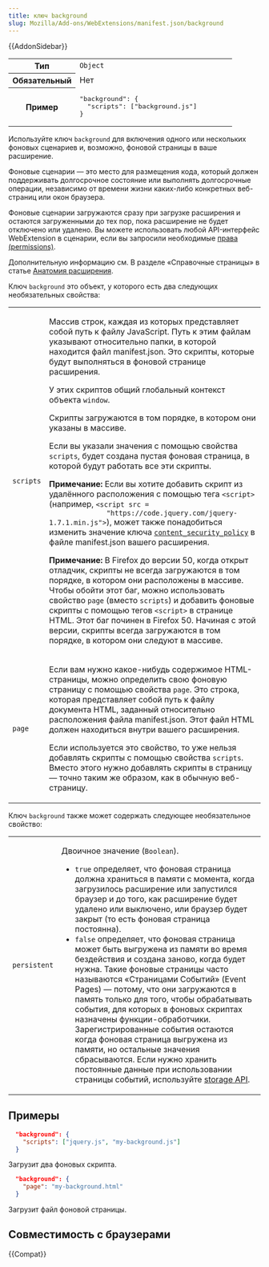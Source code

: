 ```yaml
---
title: ключ background
slug: Mozilla/Add-ons/WebExtensions/manifest.json/background
---
```


{{AddonSidebar}}

<table class="fullwidth-table standard-table">
  <tbody>
    <tr>
      <th scope="row" style="width: 30%">Тип</th>
      <td><code>Object</code></td>
    </tr>
    <tr>
      <th scope="row">Обязательный</th>
      <td>Нет</td>
    </tr>
    <tr>
      <th scope="row">Пример</th>
      <td>
        <pre class="brush: json no-line-numbers">
"background": {
  "scripts": ["background.js"]
}</pre
        >
      </td>
    </tr>
  </tbody>
</table>

Используйте ключ `background` для включения одного или нескольких фоновых сценариев и, возможно, фоновой страницы в ваше расширение.

Фоновые сценарии — это место для размещения кода, который должен поддерживать долгосрочное состояние или выполнять долгосрочные операции, независимо от времени жизни каких-либо конкретных веб-страниц или окон браузера.

Фоновые сценарии загружаются сразу при загрузке расширения и остаются загруженными до тех пор, пока расширение не будет отключено или удалено. Вы можете использовать любой API-интерфейс WebExtension в сценарии, если вы запросили необходимые [права (permissions)](/ru/docs/Mozilla/Add-ons/WebExtensions/manifest.json/permissions).

Дополнительную информацию см. В разделе «Справочные страницы» в статье [Анатомия расширения](/ru/Add-ons/WebExtensions/Anatomy_of_a_WebExtension#Background_pages).

Ключ `background` это объект, у которого есть два следующих необязательных свойства:

<table class="standard-table">
  <tbody>
    <tr>
      <td><code>scripts</code></td>
      <td>
        <p>
          Массив строк, каждая из которых представляет собой путь к файлу
          JavaScript. Путь к этим файлам указывают относительно папки, в которой
          находится файл manifest.json. Это скрипты, которые будут выполняться в
          фоновой странице расширения.
        </p>
        <p>
          У этих скриптов общий глобальный контекст объекта <code>window</code>.
        </p>
        <p>
          Скрипты загружаются в том порядке, в котором они указаны в массиве.
        </p>
        <p>
          Если вы указали значения с помощью свойства <code>scripts</code>,
          будет создана пустая фоновая страница, в которой будут работать все
          эти скрипты.
        </p>
        <div class="note">
          <p>
            <strong>Примечание:</strong> Если вы хотите добавить скрипт из
            удалённого расположения с помощью тега
            <code>&#x3C;script></code> (например,
            <code
              >&#x3C;script src =
              "https://code.jquery.com/jquery-1.7.1.min.js"></code
            >), может также понадобиться изменить значение ключа
            <code
              ><a
                href="/ru/docs/Mozilla/Add-ons/WebExtensions/manifest.json/content_security_policy"
                >content_security_policy</a
              ></code
            >
            в файле manifest.json вашего расширения.
          </p>
        </div>
        <div class="note">
          <p>
            <strong>Примечание:</strong> В Firefox до версии 50, когда открыт
            отладчик, скрипты не всегда загружаются в том порядке, в котором они
            расположены в массиве. Чтобы обойти этот баг, можно использовать
            свойство <code>page</code> (вместо <code>scripts</code>) и добавить
            фоновые скрипты с помощью тегов <code>&#x3C;script></code> в
            странице HTML. Этот баг починен в Firefox 50. Начиная с этой версии,
            скрипты всегда загружаются в том порядке, в котором они следуют в
            массиве.
          </p>
        </div>
      </td>
    </tr>
    <tr>
      <td><code>page</code></td>
      <td>
        <p>
          Если вам нужно какое-нибудь содержимое HTML-страницы, можно определить
          свою фоновую страницу с помощью свойства <code>page</code>. Это
          строка, которая представляет собой путь к файлу документа HTML,
          заданный относительно расположения файла manifest.json. Этот файл HTML
          должен находиться внутри вашего расширения.
        </p>
        <p>
          Если используется это свойство, то уже нельзя добавлять скрипты с
          помощью свойства <code>scripts</code>. Вместо этого нужно добавлять
          скрипты в страницу — точно таким же образом, как в обычную
          веб-страницу.
        </p>
      </td>
    </tr>
  </tbody>
</table>

Ключ `background` также может содержать следующее необязательное свойство:

<table class="standard-table">
  <tbody>
    <tr>
      <td><code>persistent</code></td>
      <td>
        <p>Двоичное значение (<code>Boolean</code>).</p>
        <ul>
          <li>
            <code>true</code> определяет, что фоновая страница должна храниться
            в памяти с момента, когда загрузилось расширение или запустился
            браузер и до того, как расширение будет удалено или выключено, или
            браузер будет закрыт (то есть фоновая страница постоянна).
          </li>
          <li>
            <code>false</code> определяет, что фоновая страница может быть
            выгружена из памяти во время бездействия и создана заново, когда
            будет нужна. Такие фоновые страницы часто называются «Страницами
            Событий» (Event Pages) — потому, что они загружаются в память только
            для того, чтобы обрабатывать события, для которых в фоновых скриптах
            назначены функции-обработчики. Зарегистрированные события остаются
            когда фоновая страница выгружена из памяти, но остальные значения
            сбрасываются. Если нужно хранить постоянные данные при использовании
            страницы событий, используйте
            <a href="/ru/docs/Mozilla/Add-ons/WebExtensions/API/storage"
              >storage API</a
            >.
          </li>
        </ul>
      </td>
    </tr>
  </tbody>
</table>

## Примеры

```json
  "background": {
    "scripts": ["jquery.js", "my-background.js"]
  }
```

Загрузит два фоновых скрипта.

```json
  "background": {
    "page": "my-background.html"
  }
```

Загрузит файл фоновой страницы.

## Совместимость с браузерами

{{Compat}}

